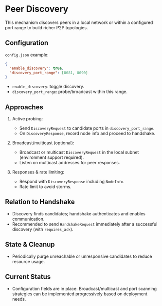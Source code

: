 # Peer Discovery

This mechanism discovers peers in a local network or within a configured port range to build richer P2P topologies.

## Configuration

`config.json` example:

```json
{
  "enable_discovery": true,
  "discovery_port_range": [8081, 8090]
}
```

- `enable_discovery`: toggle discovery.
- `discovery_port_range`: probe/broadcast within this range.

## Approaches

1. Active probing:
   - Send `DiscoveryRequest` to candidate ports in `discovery_port_range`.
   - On `DiscoveryResponse`, record node info and proceed to handshake.

2. Broadcast/multicast (optional):
   - Broadcast or multicast `DiscoveryRequest` in the local subnet (environment support required).
   - Listen on multicast addresses for peer responses.

3. Responses & rate limiting:
   - Respond with `DiscoveryResponse` including `NodeInfo`.
   - Rate limit to avoid storms.

## Relation to Handshake

- Discovery finds candidates; handshake authenticates and enables communication.
- Recommended to send `HandshakeRequest` immediately after a successful discovery (with `requires_ack`).

## State & Cleanup

- Periodically purge unreachable or unresponsive candidates to reduce resource usage.

## Current Status

- Configuration fields are in place. Broadcast/multicast and port scanning strategies can be implemented progressively based on deployment needs.